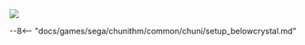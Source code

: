 
<img class="header-logo" src="/img/sega/chunithm/chunithm/logo.webp">

--8<-- "docs/games/sega/chunithm/common/chuni/setup_belowcrystal.md"
